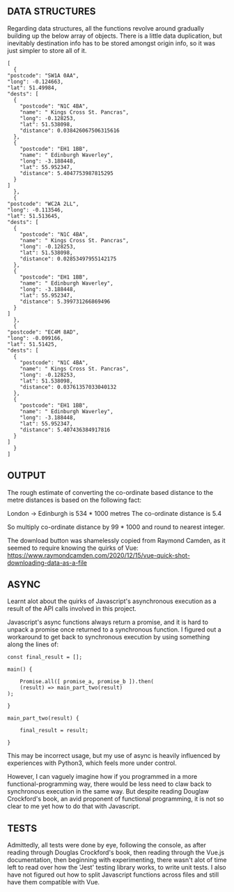 
##  DATA STRUCTURES

Regarding data structures, all the functions revolve around gradually
building up the below array of objects. There is a little data
duplication, but inevitably destination info has to be stored amongst
origin info, so it was just simpler to store all of it.

    [
      {
	"postcode": "SW1A 0AA",
	"long": -0.124663,
	"lat": 51.49984,
	"dests": [
	  {
	    "postcode": "N1C 4BA",
	    "name": " Kings Cross St. Pancras",
	    "long": -0.128253,
	    "lat": 51.538098,
	    "distance": 0.038426067506315616
	  },
	  {
	    "postcode": "EH1 1BB",
	    "name": " Edinburgh Waverley",
	    "long": -3.188448,
	    "lat": 55.952347,
	    "distance": 5.4047753987815295
	  }
	]
      },
      {
	"postcode": "WC2A 2LL",
	"long": -0.113546,
	"lat": 51.513645,
	"dests": [
	  {
	    "postcode": "N1C 4BA",
	    "name": " Kings Cross St. Pancras",
	    "long": -0.128253,
	    "lat": 51.538098,
	    "distance": 0.02853497955142175
	  },
	  {
	    "postcode": "EH1 1BB",
	    "name": " Edinburgh Waverley",
	    "long": -3.188448,
	    "lat": 55.952347,
	    "distance": 5.399731266869496
	  }
	]
      },
      {
	"postcode": "EC4M 8AD",
	"long": -0.099166,
	"lat": 51.51425,
	"dests": [
	  {
	    "postcode": "N1C 4BA",
	    "name": " Kings Cross St. Pancras",
	    "long": -0.128253,
	    "lat": 51.538098,
	    "distance": 0.03761357033040132
	  },
	  {
	    "postcode": "EH1 1BB",
	    "name": " Edinburgh Waverley",
	    "long": -3.188448,
	    "lat": 55.952347,
	    "distance": 5.407436384917816
	  }
	]
      }
    ]


##  OUTPUT

The rough estimate of converting the co-ordinate based distance to the
metre distances is based on the following fact:

London -> Edinburgh is 534 * 1000 metres
The co-ordinate distance is 5.4

So multiply co-ordinate distance by 99 * 1000 and round to nearest integer.

The download button was shamelessly copied from Raymond Camden, as it seemed to require knowing the quirks of Vue:
https://www.raymondcamden.com/2020/12/15/vue-quick-shot-downloading-data-as-a-file


##  ASYNC

Learnt alot about the quirks of Javascript's asynchronous execution as
a result of the API calls involved in this project.

Javascript's async functions always return a promise, and it is hard
to unpack a promise once returned to a synchronous function. I figured
out a workaround to get back to synchronous execution by using
something along the lines of:

    const final_result = [];

    main() {

        Promise.all([ promise_a, promise_b ]).then(
	    (result) => main_part_two(result)
	);

    }

    main_part_two(result) {

        final_result = result;

    }

This may be incorrect usage, but my use of async is heavily influenced
by experiences with Python3, which feels more under control.

However, I can vaguely imagine how if you programmed in a more
functional-programming way, there would be less need to claw back to
synchronous execution in the same way. But despite reading Douglaw
Crockford's book, an avid proponent of functional programming, it is
not so clear to me yet how to do that with Javascript.

##  TESTS

Admittedly, all tests were done by eye, following the console, as
after reading through Douglas Crockford's book, then reading through
the Vue.js documentation, then beginning with experimenting, there
wasn't alot of time left to read over how the 'Jest' testing library
works, to write unit tests. I also have not figured out how to split
Javascript functions across files and still have them compatible with
Vue.


